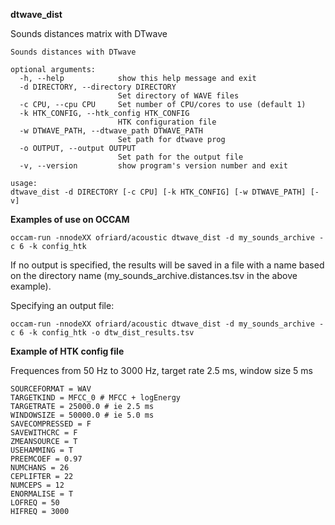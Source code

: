 **dtwave_dist**

Sounds distances matrix with DTwave

```
Sounds distances with DTwave

optional arguments:
  -h, --help            show this help message and exit
  -d DIRECTORY, --directory DIRECTORY
                        Set directory of WAVE files
  -c CPU, --cpu CPU     Set number of CPU/cores to use (default 1)
  -k HTK_CONFIG, --htk_config HTK_CONFIG
                        HTK configuration file
  -w DTWAVE_PATH, --dtwave_path DTWAVE_PATH
                        Set path for dtwave prog
  -o OUTPUT, --output OUTPUT
                        Set path for the output file
  -v, --version         show program's version number and exit
```

```
usage: 
dtwave_dist -d DIRECTORY [-c CPU] [-k HTK_CONFIG] [-w DTWAVE_PATH] [-v]
```

**Examples of use on OCCAM**

```
occam-run -nnodeXX ofriard/acoustic dtwave_dist -d my_sounds_archive -c 6 -k config_htk
```
If no output is specified, the results will be saved in a file with a name based on the directory name (my_sounds_archive.distances.tsv in the above example).


Specifying an output file:

```
occam-run -nnodeXX ofriard/acoustic dtwave_dist -d my_sounds_archive -c 6 -k config_htk -o dtw_dist_results.tsv
```

**Example of HTK config file**

Frequences from 50 Hz to 3000 Hz, target rate 2.5 ms, window size 5 ms

```
SOURCEFORMAT = WAV
TARGETKIND = MFCC_0 # MFCC + logEnergy
TARGETRATE = 25000.0 # ie 2.5 ms
WINDOWSIZE = 50000.0 # ie 5.0 ms
SAVECOMPRESSED = F
SAVEWITHCRC = F
ZMEANSOURCE = T
USEHAMMING = T
PREEMCOEF = 0.97
NUMCHANS = 26
CEPLIFTER = 22
NUMCEPS = 12
ENORMALISE = T
LOFREQ = 50
HIFREQ = 3000
```
